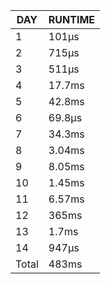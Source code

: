 |  DAY  | RUNTIME |
|-------|---------|
|     1 | 101µs   |
|     2 | 715µs   |
|     3 | 511µs   |
|     4 | 17.7ms  |
|     5 | 42.8ms  |
|     6 | 69.8µs  |
|     7 | 34.3ms  |
|     8 | 3.04ms  |
|     9 | 8.05ms  |
|    10 | 1.45ms  |
|    11 | 6.57ms  |
|    12 | 365ms   |
|    13 | 1.7ms   |
|    14 | 947µs   |
| Total | 483ms   |
